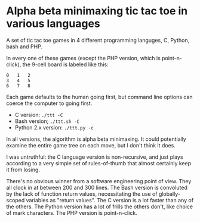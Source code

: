 # Alpha beta minimaxing tic tac toe in various languages

A set of tic tac toe games in 4 different programming languges, C, Python, bash and PHP.

In every one of these games (except the PHP version, which is point-n-click),
the 9-cell board is labeled like this:

    0   1   2
    3   4   5
    6   7   8

Each game defaults to the human going first, but command line options can
coerce the computer to going first.

* C version: `./ttt -C`
* Bash version; `./ttt.sh -C`
* Python 2.x version: `./ttt.py -c`

In all versions, the algorithm is alpha beta minimaxing. It could potentially
examine the entire game tree on each move, but I don't think it does.

I was untruthful: the C language version is non-recursive, and just plays according
to a very simple set of rules-of-thumb that almost certainly keep it from losing.

There's no obvious winner from a software engineering point of view. They all clock
in at between 200 and 300 lines. The Bash version is convoluted by the lack of function
return values, necessitating the use of globally-scoped variables as "return values".
The C version is a lot faster than any of the others. The Python version has a lot
of frills the others don't, like choice of mark characters. The PHP version is point-n-click.
